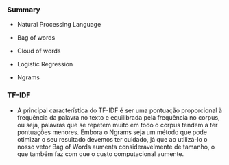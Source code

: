 ### Summary

* Natural Processing Language

* Bag of words

* Cloud of words

* Logistic Regression

* Ngrams


### TF-IDF

* A principal característica do TF-IDF é ser uma pontuação proporcional à frequência da palavra no texto e equilibrada pela frequência no corpus, ou seja, palavras que se repetem muito em todo o corpus tendem a ter pontuações menores. Embora o Ngrams seja um método que pode otimizar o seu resultado devemos ter cuidado, já que ao utilizá-lo o nosso vetor Bag of Words aumenta consideravelmente de tamanho, o que também faz com que o custo computacional aumente.
